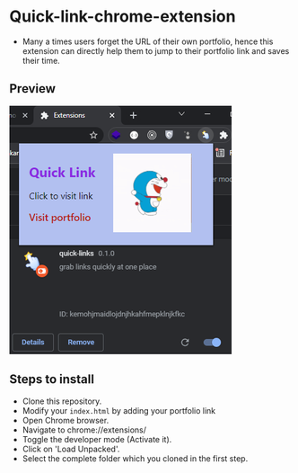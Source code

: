 # Quick-link-chrome-extension
 
 - Many a times users forget the URL of their own portfolio, hence this extension can directly help them to jump to their portfolio link
   and saves their time.
   
## Preview

![](preview.png)
 
 ## Steps to install
  
  - Clone this repository.
  - Modify your `index.html` by adding your portfolio link
  - Open Chrome browser.
  - Navigate to chrome://extensions/
  - Toggle the developer mode (Activate it).
  - Click on 'Load Unpacked'.
  - Select the complete folder which you cloned in the first step.
